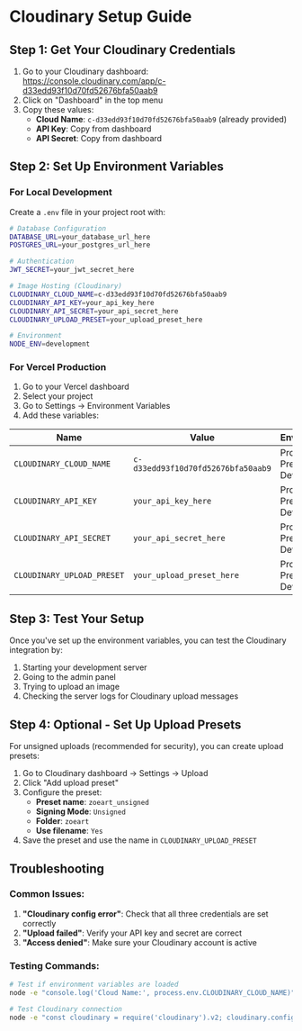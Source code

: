 # Cloudinary Setup Guide

## Step 1: Get Your Cloudinary Credentials

1. Go to your Cloudinary dashboard: https://console.cloudinary.com/app/c-d33edd93f10d70fd52676bfa50aab9
2. Click on "Dashboard" in the top menu
3. Copy these values:
   - **Cloud Name**: `c-d33edd93f10d70fd52676bfa50aab9` (already provided)
   - **API Key**: Copy from dashboard
   - **API Secret**: Copy from dashboard

## Step 2: Set Up Environment Variables

### For Local Development

Create a `.env` file in your project root with:

```bash
# Database Configuration
DATABASE_URL=your_database_url_here
POSTGRES_URL=your_postgres_url_here

# Authentication
JWT_SECRET=your_jwt_secret_here

# Image Hosting (Cloudinary)
CLOUDINARY_CLOUD_NAME=c-d33edd93f10d70fd52676bfa50aab9
CLOUDINARY_API_KEY=your_api_key_here
CLOUDINARY_API_SECRET=your_api_secret_here
CLOUDINARY_UPLOAD_PRESET=your_upload_preset_here

# Environment
NODE_ENV=development
```

### For Vercel Production

1. Go to your Vercel dashboard
2. Select your project
3. Go to Settings → Environment Variables
4. Add these variables:

| Name | Value | Environment |
|------|-------|-------------|
| `CLOUDINARY_CLOUD_NAME` | `c-d33edd93f10d70fd52676bfa50aab9` | Production, Preview, Development |
| `CLOUDINARY_API_KEY` | `your_api_key_here` | Production, Preview, Development |
| `CLOUDINARY_API_SECRET` | `your_api_secret_here` | Production, Preview, Development |
| `CLOUDINARY_UPLOAD_PRESET` | `your_upload_preset_here` | Production, Preview, Development |

## Step 3: Test Your Setup

Once you've set up the environment variables, you can test the Cloudinary integration by:

1. Starting your development server
2. Going to the admin panel
3. Trying to upload an image
4. Checking the server logs for Cloudinary upload messages

## Step 4: Optional - Set Up Upload Presets

For unsigned uploads (recommended for security), you can create upload presets:

1. Go to Cloudinary dashboard → Settings → Upload
2. Click "Add upload preset"
3. Configure the preset:
   - **Preset name**: `zoeart_unsigned`
   - **Signing Mode**: `Unsigned`
   - **Folder**: `zoeart`
   - **Use filename**: `Yes`
4. Save the preset and use the name in `CLOUDINARY_UPLOAD_PRESET`

## Troubleshooting

### Common Issues:

1. **"Cloudinary config error"**: Check that all three credentials are set correctly
2. **"Upload failed"**: Verify your API key and secret are correct
3. **"Access denied"**: Make sure your Cloudinary account is active

### Testing Commands:

```bash
# Test if environment variables are loaded
node -e "console.log('Cloud Name:', process.env.CLOUDINARY_CLOUD_NAME)"

# Test Cloudinary connection
node -e "const cloudinary = require('cloudinary').v2; cloudinary.config({cloud_name: process.env.CLOUDINARY_CLOUD_NAME, api_key: process.env.CLOUDINARY_API_KEY, api_secret: process.env.CLOUDINARY_API_SECRET}); console.log('Cloudinary configured:', !!cloudinary.config().cloud_name)"
```
